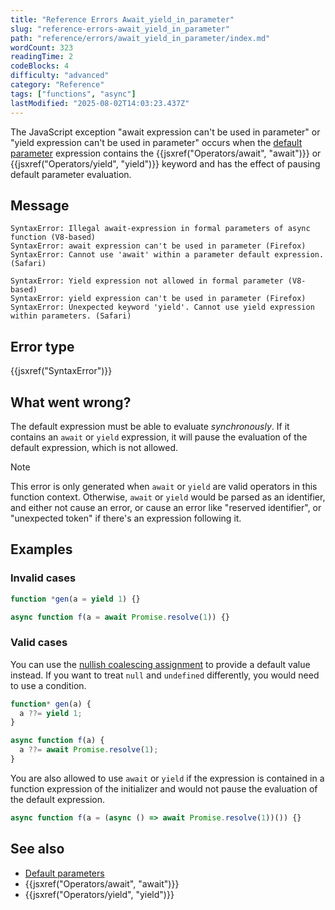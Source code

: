 ```yaml
---
title: "Reference Errors Await_yield_in_parameter"
slug: "reference-errors-await_yield_in_parameter"
path: "reference/errors/await_yield_in_parameter/index.md"
wordCount: 323
readingTime: 2
codeBlocks: 4
difficulty: "advanced"
category: "Reference"
tags: ["functions", "async"]
lastModified: "2025-08-02T14:03:23.437Z"
---
```



The JavaScript exception "await expression can't be used in parameter" or "yield expression can't be used in parameter" occurs when the [default parameter](/en-US/docs/Web/JavaScript/Reference/Functions/Default_parameters) expression contains the {{jsxref("Operators/await", "await")}} or {{jsxref("Operators/yield", "yield")}} keyword and has the effect of pausing default parameter evaluation.

## Message

```plain
SyntaxError: Illegal await-expression in formal parameters of async function (V8-based)
SyntaxError: await expression can't be used in parameter (Firefox)
SyntaxError: Cannot use 'await' within a parameter default expression. (Safari)

SyntaxError: Yield expression not allowed in formal parameter (V8-based)
SyntaxError: yield expression can't be used in parameter (Firefox)
SyntaxError: Unexpected keyword 'yield'. Cannot use yield expression within parameters. (Safari)
```

## Error type

{{jsxref("SyntaxError")}}

## What went wrong?

The default expression must be able to evaluate _synchronously_. If it contains an `await` or `yield` expression, it will pause the evaluation of the default expression, which is not allowed.

> [!NOTE]
> This error is only generated when `await` or `yield` are valid operators in this function context. Otherwise, `await` or `yield` would be parsed as an identifier, and either not cause an error, or cause an error like "reserved identifier", or "unexpected token" if there's an expression following it.

## Examples

### Invalid cases

```js example-bad
function *gen(a = yield 1) {}

async function f(a = await Promise.resolve(1)) {}
```

### Valid cases

You can use the [nullish coalescing assignment](/en-US/docs/Web/JavaScript/Reference/Operators/Nullish_coalescing_assignment) to provide a default value instead. If you want to treat `null` and `undefined` differently, you would need to use a condition.

```js example-good
function* gen(a) {
  a ??= yield 1;
}

async function f(a) {
  a ??= await Promise.resolve(1);
}
```

You are also allowed to use `await` or `yield` if the expression is contained in a function expression of the initializer and would not pause the evaluation of the default expression.

```js example-good
async function f(a = (async () => await Promise.resolve(1))()) {}
```

## See also

- [Default parameters](/en-US/docs/Web/JavaScript/Reference/Functions/Default_parameters)
- {{jsxref("Operators/await", "await")}}
- {{jsxref("Operators/yield", "yield")}}
